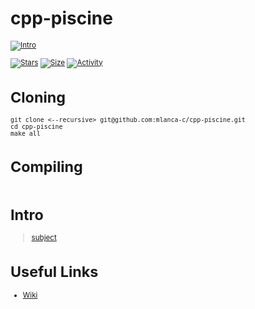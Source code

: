 # cpp-piscine

 <small description of project>

[![Intro](https://img.shields.io/badge/Cursus-cpp_piscine-success?style=for-the-badge&logo=42)](https://github.com/mlanca-c/cpp-piscine)
 
 [![Stars](https://img.shields.io/github/stars/mlanca-c/cpp-piscine?color=ffff00&label=Stars&logo=Stars&style=?style=flat)](https://github.com/mlanca-c/cpp-piscine)
 [![Size](https://img.shields.io/github/repo-size/mlanca-c/cpp-piscine?color=blue&label=Size&logo=Size&style=?style=flat)](https://github.com/mlanca-c/cpp-piscine)
 [![Activity](https://img.shields.io/github/last-commit/mlanca-c/cpp-piscine?color=red&label=Last%20Commit&style=flat)](https://github.com/mlanca-c/cpp-piscine)
 
# Cloning

 ```
 git clone <--recursive> git@github.com:mlanca-c/cpp-piscine.git
 cd cpp-piscine
 make all
 ```
 
# Compiling
 
 ```
 ```

# Intro

 > [subject](subject.pdf)

# Useful Links

 * [Wiki](https://github.com/mlanca-c/cpp-piscine/wiki)
